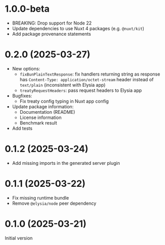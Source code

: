 # 1.0.0-beta

- BREAKING: Drop support for Node 22
- Update dependencies to use Nuxt 4 packages (e.g. `@nuxt/kit`)
- Add package provenance statements

# 0.2.0 (2025-03-27)

- New options:
  - `fixBunPlainTextResponse`: fix handlers returning string as response has
    `Content-Type: application/octet-stream` header instead of `text/plain`
    (inconsistent with Elysia app)
  - `treatyRequestHeaders`: pass request headers to Elysia app
- Bugfixes:
  - Fix treaty config typing in Nuxt app config
- Update package information:
  - Documentation (README)
  - License information
  - Benchmark result
- Add tests

# 0.1.2 (2025-03-24)

- Add missing imports in the generated server plugin

# 0.1.1 (2025-03-22)

- Fix missing runtime bundle
- Remove `@elysia/node` peer dependency

# 0.1.0 (2025-03-21)

Initial version
